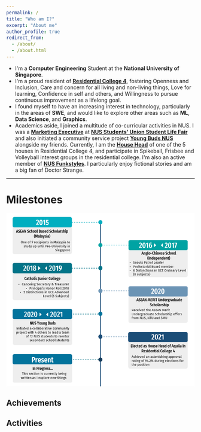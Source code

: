 ```yaml
---
permalink: /
title: "Who am I?"
excerpt: "About me"
author_profile: true
redirect_from: 
  - /about/
  - /about.html
---
```


* I'm a __Computer Engineering__ Student at the __National University of Singapore__.
* I'm a proud resident of [__Residential College 4__](https://rc4.nus.edu.sg/), fostering Openness and Inclusion, 
Care and concern for all living and non-living things, Love for learning, Confidence in self and others, and Willingness
to pursue continuous improvement as a lifelong goal.
* I found myself to have an increasing interest in technology, particularly in the areas of __SWE__, and would like to 
explore other areas such as __ML__, __Data Science__, and __Graphics__.
* Academics aside, I joined a multitude of co-curricular activities in NUS. I was a [__Marketing Executive__](https://www.instagram.com/p/CQqi11tMbJd/) at [__NUS Students' Union Student Life Fair__](https://nus.edu.sg/osa/orientation/events/student-life-fair)
and also initiated a community service project [__Young Buds NUS__](https://www.instagram.com/youngbuds.nus/) alongside my friends.
Currently, I am the [__House Head__](https://rc4.nus.edu.sg/house-committee/) of one of the 5 houses in Residential College 4,
and participate in Spikeball, Frisbee and Volleyball interest groups in the residential college. I'm also an active member 
of [__NUS Funkstyles__](https://www.nuscac.net/sub-clubs/funkstyles/). I particularly enjoy fictional stories and am a big fan of Doctor Strange.

---

Milestones
======

![Milestone_anderson](../images/milestone.png)


Achievements
-----


Activities
-----

